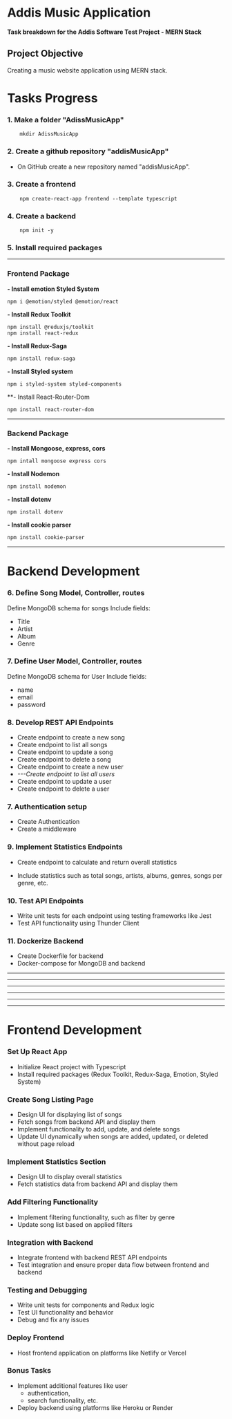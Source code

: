 # Addis Music Application 

**Task breakdown for the Addis Software Test Project - MERN Stack**
## Project Objective
Creating a music website application using MERN stack.



# Tasks Progress

### 1. Make a folder **"AdissMusicApp"**
   
        mkdir AdissMusicApp

### 2. Create a github repository **"addisMusicApp"** 
   
   - On GitHub create a new repository named "addisMusicApp".
### 3. Create a frontend

        npm create-react-app frontend --template typescript

### 4. Create a backend 

        npm init -y

### 5. Install required packages 

----
### Frontend Package

**- Install emotion Styled System**   

    npm i @emotion/styled @emotion/react

**- Install Redux Toolkit**

    npm install @reduxjs/toolkit
    npm install react-redux
**- Install Redux-Saga**

    npm install redux-saga
**- Install Styled system**

    npm i styled-system styled-components
**- Install React-Router-Dom 

    npm install react-router-dom
---

### Backend Package

**- Install Mongoose, express, cors**

    npm intall mongoose express cors
**- Install Nodemon**

    npm install nodemon
**- Install dotenv**

    npm install dotenv
**- Install cookie parser**

    npm install cookie-parser
---

# Backend Development 

### 6. Define Song Model, Controller, routes

Define MongoDB schema for songs Include fields:
- Title
- Artist
- Album
- Genre

### 7. Define User Model, Controller, routes 

Define MongoDB schema for User Include fields:
- name
- email
- password
  
### 8. Develop REST API Endpoints

- Create endpoint to create a new song
- Create endpoint to list all songs
- Create endpoint to update a song
- Create endpoint to delete a song
- Create endpoint to create a new user
- *---Create endpoint to list all users*
- Create endpoint to update a user
- Create endpoint to delete a user

### 7. Authentication setup
- Create Authentication 
- Create a middleware
  

### 9. Implement Statistics Endpoints

- Create endpoint to calculate and return overall statistics

- Include statistics such as total songs, artists, albums, genres, songs per genre, etc.
  
### 10. Test API Endpoints

- Write unit tests for each endpoint using testing frameworks like Jest
- Test API functionality using Thunder Client
  
### 11. Dockerize Backend

- Create Dockerfile for backend
- Docker-compose for MongoDB and backend
  

<!-- 1. Create a Frontend Landing Page
   - Create landing page components and styles as required.
2. Organize a route
   - Set up routes for your frontend application using React Router or any other routing library of your choice. -->




---
---
---
---
---
---



# Frontend Development

### Set Up React App

- Initialize React project with Typescript
- Install required packages (Redux Toolkit, Redux-Saga, Emotion, Styled System)

### Create Song Listing Page

- Design UI for displaying list of songs
- Fetch songs from backend API and display them
- Implement functionality to add, update, and delete songs
- Update UI dynamically when songs are added, updated, or deleted without page reload

### Implement Statistics Section

- Design UI to display overall statistics
- Fetch statistics data from backend API and display them

### Add Filtering Functionality

- Implement filtering functionality, such as filter by genre
- Update song list based on applied filters

### Integration with Backend

- Integrate frontend with backend REST API endpoints
- Test integration and ensure proper data flow between frontend and backend

### Testing and Debugging

- Write unit tests for components and Redux logic
- Test UI functionality and behavior
- Debug and fix any issues

### Deploy Frontend

- Host frontend application on platforms like Netlify or Vercel

### Bonus Tasks

- Implement additional features like user 
    - authentication, 
    - search functionality, etc.
- Deploy backend using platforms like Heroku or Render

